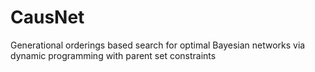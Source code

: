 # CausNet
Generational orderings based search for optimal Bayesian networks via dynamic programming with parent set constraints
